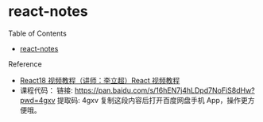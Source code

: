 # react-notes

Table of Contents

- [react-notes](#react-notes)


Reference
- [React18 视频教程（讲师：李立超）React 视频教程](https://www.bilibili.com/video/BV1bS4y1b7NV/?p=5&spm_id_from=pageDriver&vd_source=6145bca5bc5612c5da7202b32d7ded7b)
- 课程代码：
  链接: https://pan.baidu.com/s/16hEN7j4hLDpd7NoFiS8dHw?pwd=4gxv 提取码: 4gxv 复制这段内容后打开百度网盘手机 App，操作更方便哦。
